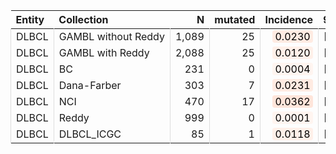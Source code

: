 <table class="table" style="margin-left: 0; margin-right: auto;">
 <thead>
  <tr>
   <th style="text-align:left;"> Entity </th>
   <th style="text-align:left;"> Collection </th>
   <th style="text-align:right;"> N </th>
   <th style="text-align:right;"> mutated </th>
   <th style="text-align:right;"> Incidence </th>
   <th style="text-align:left;"> 95% CI </th>
  </tr>
 </thead>
<tbody>
  <tr>
   <td style="text-align:left;border-left:1px solid #DDDDDD;white-space: nowrap;"> DLBCL </td>
   <td style="text-align:left;border-left:1px solid #DDDDDD;white-space: nowrap;"> GAMBL without Reddy </td>
   <td style="text-align:right;border-left:1px solid #DDDDDD;white-space: nowrap;"> 1,089 </td>
   <td style="text-align:right;border-left:1px solid #DDDDDD;white-space: nowrap;"> 25 </td>
   <td style="text-align:right;border-left:1px solid #DDDDDD;white-space: nowrap;"> <span style="     color: rgba(0, 0, 0, 255) !important;border-radius: 4px; padding-right: 4px; padding-left: 4px; background-color: rgba(255, 235, 226, 255) !important;">0.0230</span> </td>
   <td style="text-align:left;border-left:1px solid #DDDDDD;white-space: nowrap;"> [0.0141,0.0319] </td>
  </tr>
  <tr>
   <td style="text-align:left;border-left:1px solid #DDDDDD;white-space: nowrap;"> DLBCL </td>
   <td style="text-align:left;border-left:1px solid #DDDDDD;white-space: nowrap;"> GAMBL with Reddy </td>
   <td style="text-align:right;border-left:1px solid #DDDDDD;white-space: nowrap;"> 2,088 </td>
   <td style="text-align:right;border-left:1px solid #DDDDDD;white-space: nowrap;"> 25 </td>
   <td style="text-align:right;border-left:1px solid #DDDDDD;white-space: nowrap;"> <span style="     color: rgba(0, 0, 0, 255) !important;border-radius: 4px; padding-right: 4px; padding-left: 4px; background-color: rgba(255, 240, 233, 255) !important;">0.0120</span> </td>
   <td style="text-align:left;border-left:1px solid #DDDDDD;white-space: nowrap;"> [0.0073,0.0166] </td>
  </tr>
  <tr>
   <td style="text-align:left;border-left:1px solid #DDDDDD;white-space: nowrap;"> DLBCL </td>
   <td style="text-align:left;border-left:1px solid #DDDDDD;white-space: nowrap;"> BC </td>
   <td style="text-align:right;border-left:1px solid #DDDDDD;white-space: nowrap;"> 231 </td>
   <td style="text-align:right;border-left:1px solid #DDDDDD;white-space: nowrap;"> 0 </td>
   <td style="text-align:right;border-left:1px solid #DDDDDD;white-space: nowrap;"> <span style="     color: rgba(0, 0, 0, 255) !important;border-radius: 4px; padding-right: 4px; padding-left: 4px; background-color: rgba(255, 245, 240, 255) !important;">0.0004</span> </td>
   <td style="text-align:left;border-left:1px solid #DDDDDD;white-space: nowrap;"> [0,0.0031] </td>
  </tr>
  <tr>
   <td style="text-align:left;border-left:1px solid #DDDDDD;white-space: nowrap;"> DLBCL </td>
   <td style="text-align:left;border-left:1px solid #DDDDDD;white-space: nowrap;"> Dana-Farber </td>
   <td style="text-align:right;border-left:1px solid #DDDDDD;white-space: nowrap;"> 303 </td>
   <td style="text-align:right;border-left:1px solid #DDDDDD;white-space: nowrap;"> 7 </td>
   <td style="text-align:right;border-left:1px solid #DDDDDD;white-space: nowrap;"> <span style="     color: rgba(0, 0, 0, 255) !important;border-radius: 4px; padding-right: 4px; padding-left: 4px; background-color: rgba(255, 235, 226, 255) !important;">0.0231</span> </td>
   <td style="text-align:left;border-left:1px solid #DDDDDD;white-space: nowrap;"> [0.0062,0.04] </td>
  </tr>
  <tr>
   <td style="text-align:left;border-left:1px solid #DDDDDD;white-space: nowrap;"> DLBCL </td>
   <td style="text-align:left;border-left:1px solid #DDDDDD;white-space: nowrap;"> NCI </td>
   <td style="text-align:right;border-left:1px solid #DDDDDD;white-space: nowrap;"> 470 </td>
   <td style="text-align:right;border-left:1px solid #DDDDDD;white-space: nowrap;"> 17 </td>
   <td style="text-align:right;border-left:1px solid #DDDDDD;white-space: nowrap;"> <span style="     color: rgba(0, 0, 0, 255) !important;border-radius: 4px; padding-right: 4px; padding-left: 4px; background-color: rgba(255, 229, 218, 255) !important;">0.0362</span> </td>
   <td style="text-align:left;border-left:1px solid #DDDDDD;white-space: nowrap;"> [0.0193,0.0531] </td>
  </tr>
  <tr>
   <td style="text-align:left;border-left:1px solid #DDDDDD;white-space: nowrap;"> DLBCL </td>
   <td style="text-align:left;border-left:1px solid #DDDDDD;white-space: nowrap;"> Reddy </td>
   <td style="text-align:right;border-left:1px solid #DDDDDD;white-space: nowrap;"> 999 </td>
   <td style="text-align:right;border-left:1px solid #DDDDDD;white-space: nowrap;"> 0 </td>
   <td style="text-align:right;border-left:1px solid #DDDDDD;white-space: nowrap;"> <span style="     color: rgba(0, 0, 0, 255) !important;border-radius: 4px; padding-right: 4px; padding-left: 4px; background-color: rgba(255, 245, 240, 255) !important;">0.0001</span> </td>
   <td style="text-align:left;border-left:1px solid #DDDDDD;white-space: nowrap;"> [0,7e-04] </td>
  </tr>
  <tr>
   <td style="text-align:left;border-left:1px solid #DDDDDD;white-space: nowrap;"> DLBCL </td>
   <td style="text-align:left;border-left:1px solid #DDDDDD;white-space: nowrap;"> DLBCL_ICGC </td>
   <td style="text-align:right;border-left:1px solid #DDDDDD;white-space: nowrap;"> 85 </td>
   <td style="text-align:right;border-left:1px solid #DDDDDD;white-space: nowrap;"> 1 </td>
   <td style="text-align:right;border-left:1px solid #DDDDDD;white-space: nowrap;"> <span style="     color: rgba(0, 0, 0, 255) !important;border-radius: 4px; padding-right: 4px; padding-left: 4px; background-color: rgba(255, 240, 233, 255) !important;">0.0118</span> </td>
   <td style="text-align:left;border-left:1px solid #DDDDDD;white-space: nowrap;"> [0,0.0347] </td>
  </tr>
</tbody>
</table>